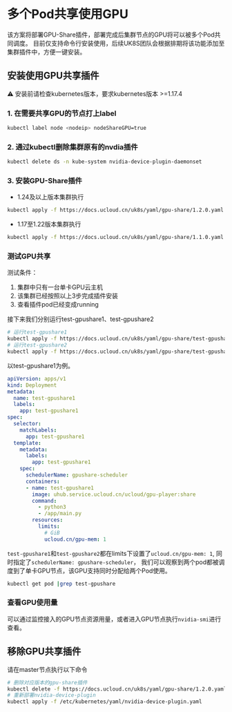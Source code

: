 # 多个Pod共享使用GPU

该方案将部署GPU-Share插件，部署完成后集群节点的GPU将可以被多个Pod共同调度。 目前仅支持命令行安装使用，后续UK8S团队会根据排期将该功能添加至集群插件中，方便一键安装。

## 安装使用GPU共享插件

 ⚠️ 安装前请检查kubernetes版本，要求kubernetes版本 >=1.17.4

### 1. 在需要共享GPU的节点打上label

```bash
kubectl label node <nodeip> nodeShareGPU=true
```

### 2. 通过kubectl删除集群原有的nvdia插件

```bash
kubectl delete ds -n kube-system nvidia-device-plugin-daemonset
```

### 3. 安装GPU-Share插件

- 1.24及以上版本集群执行

```bash
kubectl apply -f https://docs.ucloud.cn/uk8s/yaml/gpu-share/1.2.0.yaml
```

- 1.17至1.22版本集群执行

```bash
kubectl apply -f https://docs.ucloud.cn/uk8s/yaml/gpu-share/1.1.0.yaml
```

### 测试GPU共享

测试条件：

1. 集群中只有一台单卡GPU云主机
2. 该集群已经按照以上3步完成插件安装
3. 查看插件pod已经变成running

接下来我们分别运行test-gpushare1、test-gpushare2

```bash
# 运行test-gpushare1
kubectl apply -f https://docs.ucloud.cn/uk8s/yaml/gpu-share/test-gpushare1.yaml
# 运行test-gpushare2
kubectl apply -f https://docs.ucloud.cn/uk8s/yaml/gpu-share/test-gpushare2.yaml
```

以test-gpushare1为例。

```yaml
apiVersion: apps/v1
kind: Deployment
metadata:
  name: test-gpushare1
  labels:
    app: test-gpushare1
spec:
  selector:
    matchLabels:
      app: test-gpushare1
  template:
    metadata:
      labels:
        app: test-gpushare1
    spec:
      schedulerName: gpushare-scheduler
      containers:
      - name: test-gpushare1
        image: uhub.service.ucloud.cn/ucloud/gpu-player:share
        command:
          - python3
          - /app/main.py
        resources:
          limits:
            # GiB
            ucloud.cn/gpu-mem: 1
```

`test-gpushare1`和`test-gpushare2`都在limits下设置了`ucloud.cn/gpu-mem: 1`, 同时指定了`schedulerName: gpushare-scheduler`，
我们可以观察到两个pod都被调度到了单卡GPU节点，该GPU支持同时分配给两个Pod使用。

```bash
kubectl get pod |grep test-gpushare
```

### 查看GPU使用量

可以通过监控接入的GPU节点资源用量，或者进入GPU节点执行`nvidia-smi`进行查看。

## 移除GPU共享插件

请在master节点执行以下命令

```bash
# 删除对应版本的gpu-share插件
kubectl delete -f https://docs.ucloud.cn/uk8s/yaml/gpu-share/1.2.0.yaml
# 重新部署nvidia-device-plugin
kubectl apply -f /etc/kubernetes/yaml/nvidia-device-plugin.yaml
```

